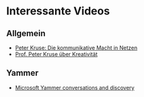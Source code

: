 # Interessante Videos

## Allgemein

* [Peter Kruse: Die kommunikative Macht in Netzen](https://www.youtube.com/watch?v=5e21bPydGaQ)
* [Prof. Peter Kruse über Kreativität](https://www.youtube.com/watch?v=oyo_oGUEH-I)

## Yammer

* [Microsoft Yammer conversations and discovery](https://www.youtube.com/watch?v=eRT4dOllz24)
